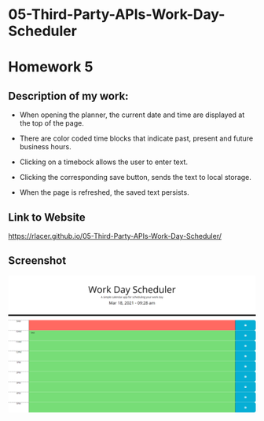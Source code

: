 # 05-Third-Party-APIs-Work-Day-Scheduler

# Homework 5

## Description of my work:

* When opening the planner, the current date and time are displayed at the top of the page.

* There are color coded time blocks that indicate past, present and future business hours. 

* Clicking on a timebock allows the user to enter text.

* Clicking the corresponding save button, sends the text to local storage.

* When the page is refreshed, the saved text persists.



## Link to Website
https://rlacer.github.io/05-Third-Party-APIs-Work-Day-Scheduler/


## Screenshot
![screenshot](images/dayplanner.png)